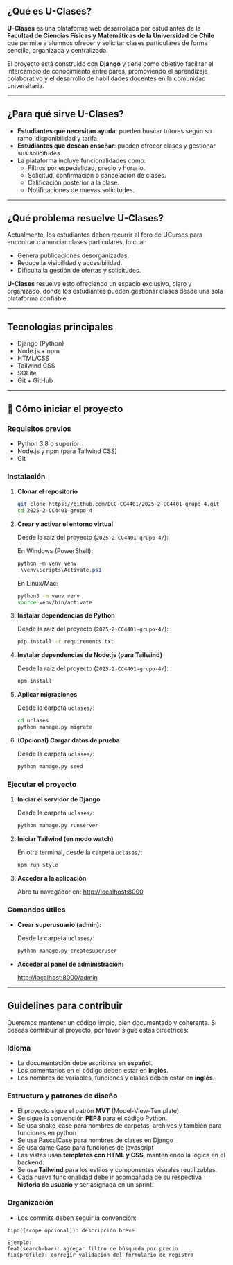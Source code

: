## ¿Qué es U-Clases?

**U-Clases** es una plataforma web desarrollada por estudiantes de la **Facultad de Ciencias Físicas y Matemáticas de la Universidad de Chile** que permite a alumnos ofrecer y solicitar clases particulares de forma sencilla, organizada y centralizada.

El proyecto está construido con **Django** y tiene como objetivo facilitar el intercambio de conocimiento entre pares, promoviendo el aprendizaje colaborativo y el desarrollo de habilidades docentes en la comunidad universitaria.

---

## ¿Para qué sirve U-Clases?

- **Estudiantes que necesitan ayuda**: pueden buscar tutores según su ramo, disponibilidad y tarifa.
- **Estudiantes que desean enseñar**: pueden ofrecer clases y gestionar sus solicitudes.
- La plataforma incluye funcionalidades como:
  - Filtros por especialidad, precio y horario.
  - Solicitud, confirmación o cancelación de clases.
  - Calificación posterior a la clase.
  - Notificaciones de nuevas solicitudes.

---

## ¿Qué problema resuelve U-Clases?

Actualmente, los estudiantes deben recurrir al foro de UCursos para encontrar o anunciar clases particulares, lo cual:

- Genera publicaciones desorganizadas.
- Reduce la visibilidad y accesibilidad.
- Dificulta la gestión de ofertas y solicitudes.

**U-Clases** resuelve esto ofreciendo un espacio exclusivo, claro y organizado, donde los estudiantes pueden gestionar clases desde una sola plataforma confiable.

---

## Tecnologías principales

- Django (Python)
- Node.js + npm
- HTML/CSS
- Tailwind CSS
- SQLite
- Git + GitHub

---

## 🚀 Cómo iniciar el proyecto

### Requisitos previos

- Python 3.8 o superior
- Node.js y npm (para Tailwind CSS)
- Git

### Instalación

1. **Clonar el repositorio**
   ```bash
   git clone https://github.com/DCC-CC4401/2025-2-CC4401-grupo-4.git
   cd 2025-2-CC4401-grupo-4
   ```

2. **Crear y activar el entorno virtual**
   
   Desde la raíz del proyecto (`2025-2-CC4401-grupo-4/`):
   
   En Windows (PowerShell):
   ```powershell
   python -m venv venv
   .\venv\Scripts\Activate.ps1
   ```
   
   En Linux/Mac:
   ```bash
   python3 -m venv venv
   source venv/bin/activate
   ```

3. **Instalar dependencias de Python**
   
   Desde la raíz del proyecto (`2025-2-CC4401-grupo-4/`):
   ```bash
   pip install -r requirements.txt
   ```

4. **Instalar dependencias de Node.js (para Tailwind)**
   
   Desde la raíz del proyecto (`2025-2-CC4401-grupo-4/`):
   ```bash
   npm install
   ```

5. **Aplicar migraciones**
   
   Desde la carpeta `uclases/`:
   ```bash
   cd uclases
   python manage.py migrate
   ```

6. **(Opcional) Cargar datos de prueba**
   
   Desde la carpeta `uclases/`:
   ```bash
   python manage.py seed
   ```

### Ejecutar el proyecto

1. **Iniciar el servidor de Django**
   
   Desde la carpeta `uclases/`:
   ```bash
   python manage.py runserver
   ```

2. **Iniciar Tailwind (en modo watch)**
   
   En otra terminal, desde la carpeta `uclases/`:
   ```bash
   npm run style
   ```

3. **Acceder a la aplicación**
   
   Abre tu navegador en: [http://localhost:8000](http://localhost:8000)

### Comandos útiles

- **Crear superusuario (admin):**
  
  Desde la carpeta `uclases/`:
  ```bash
  python manage.py createsuperuser
  ```

- **Acceder al panel de administración:**
  
  [http://localhost:8000/admin](http://localhost:8000/admin)

---

## Guidelines para contribuir

Queremos mantener un código limpio, bien documentado y coherente. Si deseas contribuir al proyecto, por favor sigue estas directrices:

### Idioma

- La documentación debe escribirse en **español**.
- Los comentarios en el código deben estar en **inglés**.
- Los nombres de variables, funciones y clases deben estar en **inglés**.

### Estructura y patrones de diseño

- El proyecto sigue el patrón **MVT** (Model-View-Template).
- Se sigue la convención **PEP8** para el código Python.
- Se usa snake_case para nombres de carpetas, archivos y también para funciones en python
- Se usa PascalCase para nombres de clases en Django
- Se usa camelCase para funciones de javascript
- Las vistas usan **templates con HTML y CSS**, manteniendo la lógica en el backend.
- Se usa **Tailwind** para los estilos y componentes visuales reutilizables.
- Cada nueva funcionalidad debe ir acompañada de su respectiva **historia de usuario** y ser asignada en un sprint.

### Organización

- Los commits deben seguir la convención:
```
tipo([scope opcional]): descripción breve

Ejemplo:
feat(search-bar): agregar filtro de búsqueda por precio
fix(profile): corregir validación del formulario de registro
```
